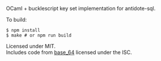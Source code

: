 OCaml + bucklescript key set implementation for antidote-sql.

To build:

```
$ npm install
$ make # or npm run build
```

Licensed under MIT.  
Includes code from [base_64](https://opam.ocaml.org/packages/base64/) licensed under the ISC.
